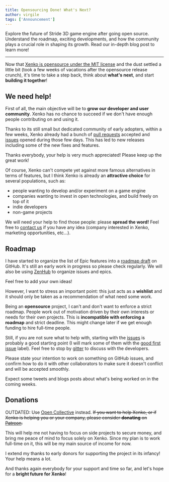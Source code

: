 ```yaml
---
title: Opensourcing Done! What's Next?
author: virgile
tags: ['Announcement']
---
```


Explore the future of Stride 3D game engine after going open source. Understand the roadmap, exciting developments, and how the community plays a crucial role in shaping its growth. Read our in-depth blog post to learn more!

---

Now that [Xenko is opensource under the MIT license](2018-08-02-xenko-opensource-mit.md) and the dust settled a little bit (took a few weeks of vacations after the opensource release crunch), it's time to take a step back, think about **what's next**, and start **building it together**!

## We need help!

First of all, the main objective will be to **grow our developer and user community**. Xenko has no chance to succeed if we don't have enough people contributing on and using it.

Thanks to its still small but dedicated community of early adopters, within a few weeks, Xenko already had a bunch of [pull requests](https://github.com/xenko3d/xenko/pulls?utf8=%E2%9C%93&q=) accepted and [issues](https://github.com/xenko3d/xenko/issues) opened during those few days. This has led to new releases including some of the new fixes and features.

Thanks everybody, your help is very much appreciated! Please keep up the great work!

Of course, Xenko can't compete yet against more famous alternatives in terms of features, but I think Xenko is already an **attractive choice** for several populations, such as:

* people wanting to develop and/or experiment on a game engine
* companies wanting to invest in open technologies, and build freely on top of it
* indie developers
* non-game projects

We will need your help to find those people: please **spread the word!** Feel free to [contact us](/contact) if you have any idea (company interested in Xenko, marketing opportunities, etc...).

## Roadmap

I have started to organize the list of Epic features into a [roadmap draft](https://github.com/xenko3d/xenko/projects/3) on GitHub. It's still an early work in progress so please check regularly. We will also be using [ZenHub](https://app.zenhub.com/workspace/o/xenko3d/xenko) to organize issues and epics.

Feel free to add your own ideas!

However, I want to stress an important point: this just acts as a **wishlist** and it should only be taken as a recommendation of what need some work.

Being an **opensource** project, I can't and don't want to enforce a strict roadmap. People work out of motivation driven by their own interests or needs for their own projects. This is **incompatible with enforcing a roadmap** and strict deadline. This might change later if we get enough funding to hire full-time people.

Still, if you are not sure what to help with, starting with the [issues](https://github.com/xenko3d/xenko/issues) is probably a good starting point (I will mark some of them with the [good first issue](https://github.com/xenko3d/xenko/labels/good%20first%20issue) label). Feel free to stop by [gitter](https://gitter.im/xenko3d/xenko) to discuss with the developers.

Please state your intention to work on something on GitHub issues, and confirm how to do it with other collaborators to make sure it doesn't conflict and will be accepted smoothly.

Expect some tweets and blogs posts about what's being worked on in the coming weeks.

## Donations
OUTDATED: Use [Open Collective](https://opencollective.com/stride3d) instead.
~~If you want to help Xenko, or if Xenko is helping you or your company, please consider **donating** on [Patreon](https://patreon.com/xenko).~~


This will help me not having to focus on side projects to secure money, and bring me peace of mind to focus solely on Xenko. Since my plan is to work full-time on it, this will be my main source of income for now.

I extend my thanks to early donors for supporting the project in its infancy! Your help means a lot.

And thanks again everybody for your support and time so far, and let's hope for a **bright future for Xenko**!